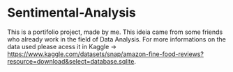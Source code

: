 # Sentimental-Analysis

This is a portifolio project, made by me. This ideia came from some friends who already work in the field of Data Analysis. For more informations on the data used please acess it in Kaggle → https://www.kaggle.com/datasets/snap/amazon-fine-food-reviews?resource=download&select=database.sqlite.